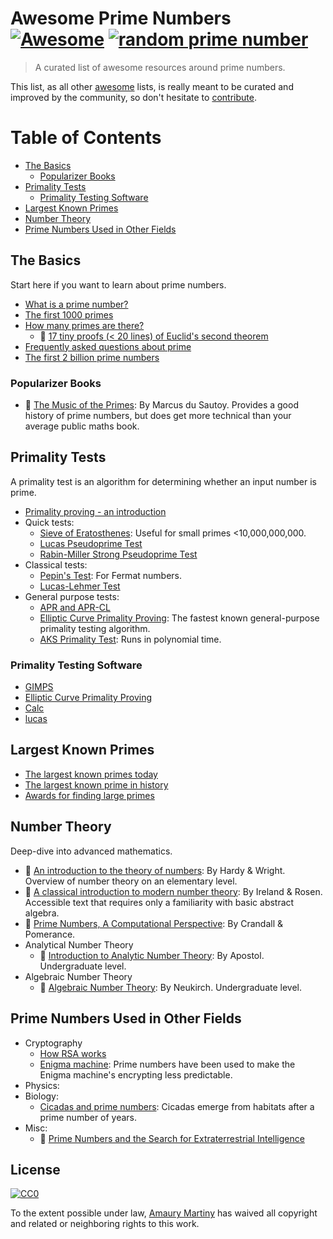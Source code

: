 # Awesome Prime Numbers [![Awesome](https://awesome.re/badge.svg)](https://awesome.re) [![random prime number](https://img.shields.io/endpoint.svg?url=https%3A%2F%2Fgenerate-random-prime.now.sh)](https://github.com/amaurymartiny/generate-random-prime)

> A curated list of awesome resources around prime numbers.

This list, as all other [awesome](https://github.com/sindresorhus/awesome) lists, is really meant to be curated and improved by the community, so don't hesitate to [contribute](CONTRIBUTING.md).

# Table of Contents

- [The Basics](#the-basics)
  - [Popularizer Books](#popularizer-books)
- [Primality Tests](#primality-tests)
  - [Primality Testing Software](#primality-testing-software)
- [Largest Known Primes](#largest-known-primes)
- [Number Theory](#number-theory)
- [Prime Numbers Used in Other Fields](#prime-numbers-used-in-other-fields)

## The Basics

Start here if you want to learn about prime numbers.

- [What is a prime number?](https://primes.utm.edu/glossary/page.php?sort=Prime)
- [The first 1000 primes](https://prime-numbers.info/list/first-1000-primes)
- [How many primes are there?](https://primes.utm.edu/howmany.html)
  - 📄 [17 tiny proofs (< 20 lines) of Euclid's second theorem](https://pdfs.semanticscholar.org/d076/cef0cd81615d9649219c138a8840322a9bc3.pdf)
- [Frequently asked questions about prime](https://primes.utm.edu/notes/faq/)
- [The first 2 billion prime numbers](http://www.primos.mat.br/2T_en.html)

### Popularizer Books

- 📖 [The Music of the Primes](https://plus.maths.org/content/music-primes): By Marcus du Sautoy. Provides a good history of prime numbers, but does get more technical than your average public maths book.

## Primality Tests

A primality test is an algorithm for determining whether an input number is prime.

- [Primality proving - an introduction](https://primes.utm.edu/prove/prove1.html)
- Quick tests:
  - [Sieve of Eratosthenes](https://primes.utm.edu/prove/prove2_1.html): Useful for small primes <10,000,000,000.
  - [Lucas Pseudoprime Test](http://mathworld.wolfram.com/LucasPseudoprime.html)
  - [Rabin-Miller Strong Pseudoprime Test](http://mathworld.wolfram.com/Rabin-MillerStrongPseudoprimeTest.html)
- Classical tests:
  - [Pepin's Test](https://primes.utm.edu/prove/prove3_1.html): For Fermat numbers.
  - [Lucas-Lehmer Test](http://mathworld.wolfram.com/Lucas-LehmerTest.html)
- General purpose tests:
  - [APR and APR-CL](https://primes.utm.edu/prove/prove4_1.html)
  - [Elliptic Curve Primality Proving](http://mathworld.wolfram.com/EllipticCurvePrimalityProving.html): The fastest known general-purpose primality testing algorithm.
  - [AKS Primality Test](http://mathworld.wolfram.com/AKSPrimalityTest.html): Runs in polynomial time.

### Primality Testing Software

- [GIMPS](https://www.mersenne.org/download/)
- [Elliptic Curve Primality Proving](http://www.lix.polytechnique.fr/%7Emorain/Prgms/ecpp.english.html)
- [Calc](http://www.isthe.com/chongo/tech/comp/calc/index.html)
- [lucas](http://www.isthe.com/chongo/src/calc/lucas-calc)

## Largest Known Primes

- [The largest known primes today](https://www.mersenne.org/primes/)
- [The largest known prime in history](https://en.wikipedia.org/wiki/Largest_known_prime_number#History)
- [Awards for finding large primes](https://www.eff.org/awards/coop/rules)

## Number Theory

Deep-dive into advanced mathematics.

- 📖 [An introduction to the theory of numbers](https://www.maa.org/press/maa-reviews/an-introduction-to-the-theory-of-numbers): By Hardy & Wright. Overview of number theory on an elementary level.
- 📖 [A classical introduction to modern number theory](https://www.springer.com/gp/book/9780387973296): By Ireland & Rosen. Accessible text that requires only a familiarity with basic abstract algebra.
- 📖 [Prime Numbers, A Computational Perspective](https://www.springer.com/gp/book/9780387252827): By Crandall & Pomerance.
- Analytical Number Theory
  - 📖 [Introduction to Analytic Number Theory](https://www.springer.com/gp/book/9780387901633): By Apostol. Undergraduate level.
- Algebraic Number Theory
  - 📖 [Algebraic Number Theory](https://www.springer.com/gp/book/9783540653998): By Neukirch. Undergraduate level.

## Prime Numbers Used in Other Fields

- Cryptography
  - [How RSA works](http://doctrina.org/How-RSA-Works-With-Examples.html)
  - [Enigma machine](https://www.cryptomuseum.com/crypto/enigma/g/a28.htm): Prime numbers have been used to make the Enigma machine's encrypting less predictable.
- Physics:
- Biology:
  - [Cicadas and prime numbers](https://en.wikipedia.org/wiki/Periodical_cicadas): Cicadas emerge from habitats after a prime number of years.
- Misc:
  - 📄 [Prime Numbers and the Search for Extraterrestrial Intelligence](https://www.math.dartmouth.edu/~carlp/PDF/extraterrestrial.pdf)

## License

[![CC0](http://mirrors.creativecommons.org/presskit/buttons/88x31/svg/cc-zero.svg)](https://creativecommons.org/publicdomain/zero/1.0/)

To the extent possible under law, [Amaury Martiny](http://amaurymartiny.com) has waived all copyright and related or neighboring rights to this work.
